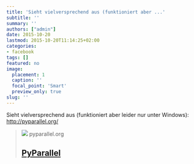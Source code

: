 ```yaml
---
title: 'Sieht vielversprechend aus (funktioniert aber ...'
subtitle: ''
summary: ''
authors: ["admin"]
date: 2015-10-20
lastmod: 2015-10-20T11:14:25+02:00
categories:
- facebook
tags: []
featured: no
image:
  placement: 1
  caption: ''
  focal_point: 'Smart'
  preview_only: true
slug: ''
---
```

Sieht vielversprechend aus (funktioniert aber leider nur unter Windows): http://pyparallel.org/
> [![](http://pyparallel.org/wrk-rps-fhs-pt.svg)](http://pyparallel.org/)
> pyparallel.org
> ## [PyParallel](http://pyparallel.org/)
>

